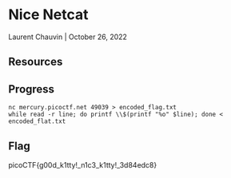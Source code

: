 # Nice Netcat

Laurent Chauvin | October 26, 2022

## Resources

## Progress

```
nc mercury.picoctf.net 49039 > encoded_flag.txt
while read -r line; do printf \\$(printf "%o" $line); done < encoded_flat.txt
```
## Flag

picoCTF{g00d_k1tty!_n1c3_k1tty!_3d84edc8}
